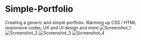 # Simple-Portfolio
Creating a generic and simple portfolio. 
Warming up CSS / HTML responsive codes, UX and UI design and more
![Screenshot_1](https://user-images.githubusercontent.com/105829768/216882003-d2339576-a0fd-47eb-b571-4cec17b057b5.png)
![Screenshot_2](https://user-images.githubusercontent.com/105829768/216882010-d26f2e2c-e66c-4209-bfdc-efbd1cea3dd4.png)
![Screenshot_3](https://user-images.githubusercontent.com/105829768/216882012-a76067fc-ff7e-43f8-9017-bf610201351d.png)
![Screenshot_4](https://user-images.githubusercontent.com/105829768/216882017-e102d96c-3216-40f3-b5eb-fabaa9cfd7eb.png)
